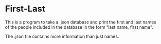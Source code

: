 # First-Last
This is a program to take a .json database and print the first and last names of the people included in the database in the form "last name, first name".

The .json file contains more information than just names. 
